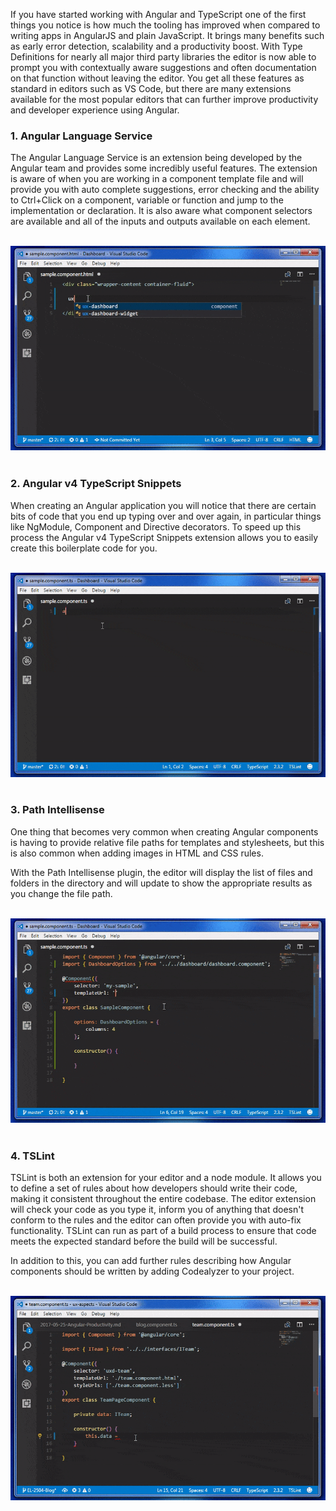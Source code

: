If you have started working with Angular and TypeScript one of the first things you notice is how much the tooling has improved when compared to writing apps in AngularJS and plain JavaScript. It brings many benefits such as early error detection, scalability and a productivity boost. With Type Definitions for nearly all major third party libraries the editor is now able to prompt you with contextually aware suggestions and often documentation on that function without leaving the editor. You get all these features as standard in editors such as VS Code, but there are many extensions available for the most popular editors that can further improve productivity and developer experience using Angular.

### 1. Angular Language Service

The Angular Language Service is an extension being developed by the Angular team and provides some incredibly useful features. The extension is aware of when you are working in a component template file and will provide you with auto complete suggestions, error checking and the ability to Ctrl+Click on a component, variable or function and jump to the implementation or declaration. It is also aware what component selectors are available and all of the inputs and outputs available on each element.

<br>
<img src="../../../assets/img/blog/angular-language-service.gif" />
<br>
<br>

### 2. Angular v4 TypeScript Snippets

When creating an Angular application you will notice that there are certain bits of code that you end up typing over and over again, in particular things like NgModule, Component and Directive decorators. To speed up this process the Angular v4 TypeScript Snippets extension allows you to easily create this boilerplate code for you.

<br>
<img src="../../../assets/img/blog/angular-snippets.gif" />
<br>
<br>

### 3. Path Intellisense

One thing that becomes very common when creating Angular components is having to provide relative file paths for templates and stylesheets, but this is also common when adding images in HTML and CSS rules.

With the Path Intellisense plugin, the editor will display the list of files and folders in the directory and will update to show the appropriate results as you change the file path.

<br>
<img src="../../../assets/img/blog/path-intellisense.gif" />
<br>
<br>

### 4. TSLint

TSLint is both an extension for your editor and a node module. It allows you to define a set of rules about how developers should write their code, making it consistent throughout the entire codebase. The editor extension will check your code as you type it, inform you of anything that doesn't conform to the rules and the editor can often provide you with auto-fix functionality. TSLint can run as part of a build process to ensure that code meets the expected standard before the build will be successful.

In addition to this, you can add further rules describing how Angular components should be written by adding Codealyzer to your project.

<br>
<img src="../../../assets/img/blog/tslint.gif" />
<br>
<br>
